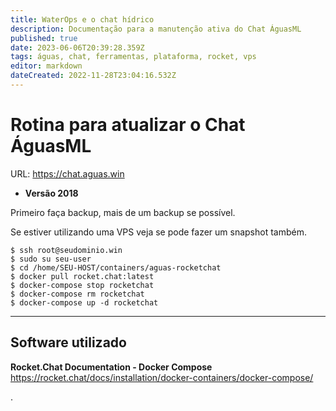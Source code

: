 ```yaml
---
title: WaterOps e o chat hídrico
description: Documentação para a manutenção ativa do Chat ÁguasML
published: true
date: 2023-06-06T20:39:28.359Z
tags: águas, chat, ferramentas, plataforma, rocket, vps
editor: markdown
dateCreated: 2022-11-28T23:04:16.532Z
---
```


# Rotina para atualizar o Chat ÁguasML

URL: https://chat.aguas.win

* **Versão 2018**

Primeiro faça backup, mais de um backup se possível.

Se estiver utilizando uma VPS veja se pode fazer um snapshot também.


```text
$ ssh root@seudominio.win
$ sudo su seu-user
$ cd /home/SEU-HOST/containers/aguas-rocketchat
$ docker pull rocket.chat:latest
$ docker-compose stop rocketchat
$ docker-compose rm rocketchat
$ docker-compose up -d rocketchat
```




-----


## Software utilizado

**Rocket.Chat Documentation - Docker Compose**
https://rocket.chat/docs/installation/docker-containers/docker-compose/

.